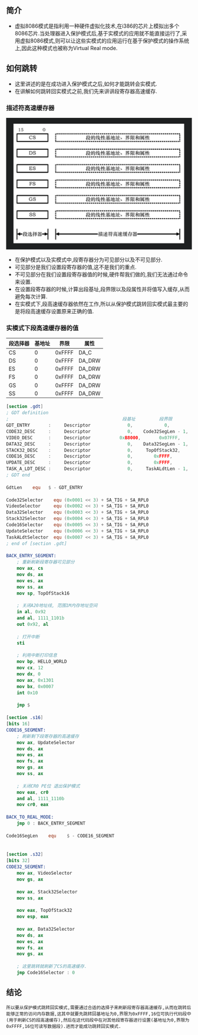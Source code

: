 ## 简介

* 虚拟8086模式是指利用一种硬件虚拟化技术,在i386的芯片上模拟出多个8086芯片.当处理器进入保护模式后,基于实模式的应用就不能直接运行了,采用虚拟8086模式,则可以让这些实模式的应用运行在基于保护模式的操作系统上,因此这种模式也被称为Virtual Real mode.

## 如何跳转

* 这里讲述的是在成功进入保护模式之后,如何才能跳转会实模式.
* 在讲解如何跳转回实模式之前,我们先来讲讲段寄存器高速缓存.

### 描述符高速缓存器

![image](./images/段寄存器.png)

- 在保护模式以及实模式中,段寄存器分为可见部分以及不可见部分.
- 可见部分是我们设置段寄存器的值,这不是我们的重点.
- 不可见部分在我们设置段寄存器值的时候,硬件帮我们做的,我们无法通过命令来设置.
- 在设置段寄存器的时候,计算出段基址,段界限以及段属性并将值写入缓存,从而避免每次计算.
- 在实模式下,段高速缓存器依然在工作,所以从保护模式跳转回实模式最主要的是将段高速缓存设置原来正确的值.

### 实模式下段高速缓存器的值

| 段选择器 | 基地址 | 界限   | 属性   |
| -------- | ------ | ------ | ------ |
| CS       | 0      | 0xFFFF | DA_C   |
| DS       | 0      | 0xFFFF | DA_DRW |
| ES       | 0      | 0xFFFF | DA_DRW |
| FS       | 0      | 0xFFFF | DA_DRW |
| GS       | 0      | 0xFFFF | DA_DRW |
| SS       | 0      | 0xFFFF | DA_DRW |

```nasm
[section .gdt]
; GDT definition
;                                           段基址         段界限             段属性
GDT_ENTRY       :     Descriptor              0,            0,                0
CODE32_DESC     :     Descriptor              0,    Code32SegLen - 1,    DA_C + DA_32
VIDEO_DESC      :     Descriptor           0xB8000,       0x07FFF,       DA_DRWA + DA_32
DATA32_DESC     :     Descriptor              0,    Data32SegLen - 1,    DA_DR + DA_32
STACK32_DESC    :     Descriptor              0,     TopOfStack32,       DA_DRW + DA_32
CODE16_DESC     :     Descriptor              0,        0xFFFF,          DA_C 
UPDATE_DESC     :     Descriptor              0,        0xFFFF,          DA_DRW
TASK_A_LDT_DESC :     Descriptor              0,     TaskALdtLen - 1,    DA_LDT
; GDT end

GdtLen    equ   $ - GDT_ENTRY

Code32Selector    equ (0x0001 << 3) + SA_TIG + SA_RPL0
VideoSelector     equ (0x0002 << 3) + SA_TIG + SA_RPL0
Data32Selector    equ (0x0003 << 3) + SA_TIG + SA_RPL0
Stack32Selector   equ (0x0004 << 3) + SA_TIG + SA_RPL0
Code16Selector    equ (0x0005 << 3) + SA_TIG + SA_RPL0
UpdateSelector    equ (0x0006 << 3) + SA_TIG + SA_RPL0
TaskALdtSelector  equ (0x0007 << 3) + SA_TIG + SA_RPL0
; end of [section .gdt]

BACK_ENTRY_SEGMENT:
    ; 重新刷新段寄存器可见部分
    mov ax, cs
    mov ds, ax
    mov es, ax
    mov ss, ax
    mov sp, TopOfStack16
  
    ; 关闭A20地址线, 范围1M内存地址空间
    in al, 0x92
    and al, 1111_1101b
    out 0x92, al
  
    ; 打开中断
    sti
  
    ; 利用中断打印信息
    mov bp, HELLO_WORLD
    mov cx, 12
    mov dx, 0
    mov ax, 0x1301
    mov bx, 0x0007
    int 0x10
  
    jmp $

[section .s16]
[bits 16]
CODE16_SEGMENT:
    ; 刷新剩下段寄存器的高速缓存
    mov ax, UpdateSelector
    mov ds, ax
    mov es, ax
    mov fs, ax
    mov gs, ax
    mov ss, ax
  
    ; 关闭CR0 PE位 退出保护模式
    mov eax, cr0
    and al, 1111_1110b
    mov cr0, eax

BACK_TO_REAL_MODE:  
    jmp 0 : BACK_ENTRY_SEGMENT
  
Code16SegLen    equ    $ - CODE16_SEGMENT

  
[section .s32]
[bits 32]
CODE32_SEGMENT:
    mov ax, VideoSelector
    mov gs, ax
  
    mov ax, Stack32Selector
    mov ss, ax
  
    mov eax, TopOfStack32
    mov esp, eax
  
    mov ax, Data32Selector
    mov ds, ax
    mov es, ax
    mov fs, ax
    mov gs, ax
  
    ; 这里跳转就刷新了CS的高速缓存.
    jmp Code16Selector : 0
```

## 结论

    所以要从保护模式跳转回实模式,需要通过合适的选择子来刷新段寄存器高速缓存,从而在跳转后能够正常的访问内存数据,这其中就要先跳转回基地址为0,界限为0xFFFF,16位可执行代码段中(用于刷新CS的段高速缓存),然后在这代码段中在对其他段寄存器进行设置(基地址为0,界限为0xFFFF,16位可读写数据段).进而才能成功跳转回实模式.
